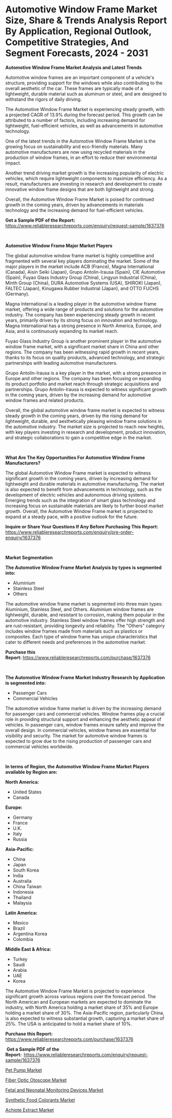 <p><h1>Automotive Window Frame Market Size, Share & Trends Analysis Report By Application, Regional Outlook, Competitive Strategies, And Segment Forecasts, 2024 - 2031</h1></p><p><strong>Automotive Window Frame Market Analysis and Latest Trends</strong></p>
<p><p>Automotive window frames are an important component of a vehicle's structure, providing support for the windows while also contributing to the overall aesthetic of the car. These frames are typically made of a lightweight, durable material such as aluminum or steel, and are designed to withstand the rigors of daily driving.</p><p>The Automotive Window Frame Market is experiencing steady growth, with a projected CAGR of 13.9% during the forecast period. This growth can be attributed to a number of factors, including increasing demand for lightweight, fuel-efficient vehicles, as well as advancements in automotive technology.</p><p>One of the latest trends in the Automotive Window Frame Market is the growing focus on sustainability and eco-friendly materials. Many automotive manufacturers are now using recycled materials in the production of window frames, in an effort to reduce their environmental impact.</p><p>Another trend driving market growth is the increasing popularity of electric vehicles, which require lightweight components to maximize efficiency. As a result, manufacturers are investing in research and development to create innovative window frame designs that are both lightweight and strong.</p><p>Overall, the Automotive Window Frame Market is poised for continued growth in the coming years, driven by advancements in materials technology and the increasing demand for fuel-efficient vehicles.</p></p>
<p><strong>Get a Sample PDF of the Report:&nbsp;</strong> <a href="https://www.reliableresearchreports.com/enquiry/request-sample/1637376">https://www.reliableresearchreports.com/enquiry/request-sample/1637376</a></p>
<p>&nbsp;</p>
<p><strong>Automotive Window Frame Major Market Players</strong></p>
<p><p>The global automotive window frame market is highly competitive and fragmented with several key players dominating the market. Some of the major players in the market include ACB (France), Magna International (Canada), Aisin Seiki (Japan), Grupo Antolin-Irausa (Spain), CIE Automotive (Spain), Fuyao Glass Industry Group (China), Lingyun Industrial (China), Minth Group (China), DURA Automotive Systems (USA), SHIROKI (Japan), FALTEC (Japan), Kinugawa Rubber Industrial (Japan), and OTTO FUCHS (Germany).</p><p>Magna International is a leading player in the automotive window frame market, offering a wide range of products and solutions for the automotive industry. The company has been experiencing steady growth in recent years, primarily driven by its strong focus on innovation and technology. Magna International has a strong presence in North America, Europe, and Asia, and is continuously expanding its market reach.</p><p>Fuyao Glass Industry Group is another prominent player in the automotive window frame market, with a significant market share in China and other regions. The company has been witnessing rapid growth in recent years, thanks to its focus on quality products, advanced technology, and strategic partnerships with leading automotive manufacturers.</p><p>Grupo Antolin-Irausa is a key player in the market, with a strong presence in Europe and other regions. The company has been focusing on expanding its product portfolio and market reach through strategic acquisitions and partnerships. Grupo Antolin-Irausa is expected to witness significant growth in the coming years, driven by the increasing demand for automotive window frames and related products.</p><p>Overall, the global automotive window frame market is expected to witness steady growth in the coming years, driven by the rising demand for lightweight, durable, and aesthetically pleasing window frame solutions in the automotive industry. The market size is projected to reach new heights, with key players investing in research and development, product innovation, and strategic collaborations to gain a competitive edge in the market.</p></p>
<p>&nbsp;</p>
<p><strong>What Are The Key Opportunities For Automotive Window Frame Manufacturers?</strong></p>
<p><p>The global Automotive Window Frame market is expected to witness significant growth in the coming years, driven by increasing demand for lightweight and durable materials in automotive manufacturing. The market is also expected to benefit from advancements in technology, such as the development of electric vehicles and autonomous driving systems. Emerging trends such as the integration of smart glass technology and increasing focus on sustainable materials are likely to further boost market growth. Overall, the Automotive Window Frame market is projected to expand at a steady pace, with a positive outlook for the future.</p></p>
<p><strong>Inquire or Share Your Questions If Any Before Purchasing This Report:</strong> <a href="https://www.reliableresearchreports.com/enquiry/pre-order-enquiry/1637376">https://www.reliableresearchreports.com/enquiry/pre-order-enquiry/1637376</a></p>
<p>&nbsp;</p>
<p><strong>Market Segmentation</strong></p>
<p><strong>The Automotive Window Frame Market Analysis by types is segmented into:</strong></p>
<p><ul><li>Aluminium</li><li>Stainless Steel</li><li>Others</li></ul></p>
<p><p>The automotive window frame market is segmented into three main types: Aluminium, Stainless Steel, and Others. Aluminium window frames are lightweight, durable, and resistant to corrosion, making them popular in the automotive industry. Stainless Steel window frames offer high strength and are rust-resistant, providing longevity and reliability. The "Others" category includes window frames made from materials such as plastics or composites. Each type of window frame has unique characteristics that cater to different needs and preferences in the automotive market.</p></p>
<p><strong>Purchase this Report:&nbsp;</strong><a href="https://www.reliableresearchreports.com/purchase/1637376">https://www.reliableresearchreports.com/purchase/1637376</a></p>
<p>&nbsp;</p>
<p><strong>The Automotive Window Frame Market Industry Research by Application is segmented into:</strong></p>
<p><ul><li>Passenger Cars</li><li>Commercial Vehicles</li></ul></p>
<p><p>The automotive window frame market is driven by the increasing demand for passenger cars and commercial vehicles. Window frames play a crucial role in providing structural support and enhancing the aesthetic appeal of vehicles. In passenger cars, window frames ensure safety and improve the overall design. In commercial vehicles, window frames are essential for visibility and security. The market for automotive window frames is expected to grow due to the rising production of passenger cars and commercial vehicles worldwide.</p></p>
<p>&nbsp;</p>
<p><strong>In terms of Region, the Automotive Window Frame Market Players available by Region are:</strong></p>
<p>
    <p> <strong> North America: </strong>
        <ul>
            <li>United States</li>
            <li>Canada</li>
        </ul>
        </p> 
    <p> <strong> Europe: </strong>
        <ul>
            <li>Germany</li>
            <li>France</li>
            <li>U.K.</li>
            <li>Italy</li>
            <li>Russia</li>
        </ul>
        </p> 
    <p> <strong> Asia-Pacific: </strong>
        <ul>
            <li>China</li>
            <li>Japan</li>
            <li>South Korea</li>
            <li>India</li>
            <li>Australia</li>
            <li>China Taiwan</li>
            <li>Indonesia</li>
            <li>Thailand</li>
            <li>Malaysia</li>
        </ul>
        </p> 
    <p> <strong> Latin America: </strong>
        <ul>
            <li>Mexico</li>
            <li>Brazil</li>
            <li>Argentina Korea</li>
            <li>Colombia</li>
        </ul>
        </p> 
    <p> <strong> Middle East & Africa: </strong>
        <ul>
            <li>Turkey</li>
            <li>Saudi</li>
            <li>Arabia</li>
            <li>UAE</li>
            <li>Korea</li>
        </ul>
    </p>
    </p>
<p><p>The Automotive Window Frame Market is projected to experience significant growth across various regions over the forecast period. The North American and European markets are expected to dominate the industry, with North America holding a market share of 35% and Europe holding a market share of 30%. The Asia-Pacific region, particularly China, is also expected to witness substantial growth, capturing a market share of 25%. The USA is anticipated to hold a market share of 10%.</p></p>
<p><strong>Purchase this Report: </strong><a href="https://www.reliableresearchreports.com/purchase/1637376">https://www.reliableresearchreports.com/purchase/1637376</a></p>
<p>&nbsp;<strong>Get a Sample PDF of the Report:&nbsp;&nbsp;</strong><a href="https://www.reliableresearchreports.com/enquiry/request-sample/1637376">https://www.reliableresearchreports.com/enquiry/request-sample/1637376</a></p>
<p><strong></strong></p>
<p><p><a href="https://medium.com/@jordanmendez766/pet-pump-market-insights-into-market-cagr-market-trends-and-growth-strategies-a6bb99363bda">Pet Pump Market</a></p><p><a href="https://medium.com/@jordanmendez766/fiber-optic-otoscope-market-analysis-and-sze-forecasted-for-period-from-2024-to-2031-acabcd69e527">Fiber Optic Otoscope Market</a></p><p><a href="https://medium.com/p/2e32489b76e1/edit">Fetal and Neonatal Monitoring Devices Market</a></p><p><a href="https://issuu.com/reportprime-2/docs/synthetic-food-colorants-market-size-2030.pptx">Synthetic Food Colorants Market</a></p><p><a href="https://issuu.com/reportprime-2/docs/achiote-extract-market-size-2030.pptx">Achiote Extract Market</a></p></p>